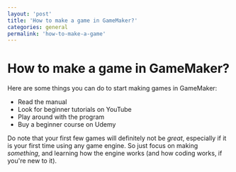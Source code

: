 ```yaml
---
layout: 'post'
title: 'How to make a game in GameMaker?'
categories: general
permalink: 'how-to-make-a-game'
---
```


# How to make a game in GameMaker?

Here are some things you can do to start making games in GameMaker:
- Read the manual
- Look for beginner tutorials on YouTube
- Play around with the program
- Buy a beginner course on Udemy

Do note that your first few games will definitely not be *great*, especially if it is your first time using any game engine. So just focus on making *something*, and learning how the engine works (and how coding works, if you're new to it).